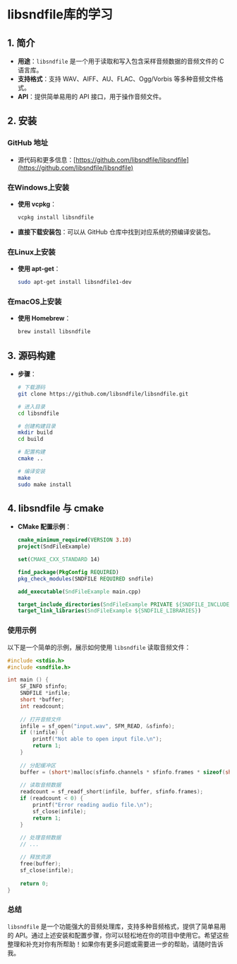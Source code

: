 # libsndfile库的学习

## 1. 简介
- **用途**：`libsndfile` 是一个用于读取和写入包含采样音频数据的音频文件的 C 语言库。
- **支持格式**：支持 WAV、AIFF、AU、FLAC、Ogg/Vorbis 等多种音频文件格式。
- **API**：提供简单易用的 API 接口，用于操作音频文件。

## 2. 安装

### GitHub 地址
- 源代码和更多信息：[https://github.com/libsndfile/libsndfile](https://github.com/libsndfile/libsndfile)

### 在Windows上安装
- **使用 vcpkg**：
  ```sh
  vcpkg install libsndfile
  ```
- **直接下载安装包**：可以从 GitHub 仓库中找到对应系统的预编译安装包。

### 在Linux上安装
- **使用 apt-get**：
  ```sh
  sudo apt-get install libsndfile1-dev
  ```

### 在macOS上安装
- **使用 Homebrew**：
  ```sh
  brew install libsndfile
  ```

## 3. 源码构建
- **步骤**：
  ```sh
  # 下载源码
  git clone https://github.com/libsndfile/libsndfile.git 
  
  # 进入目录
  cd libsndfile
  
  # 创建构建目录
  mkdir build
  cd build
  
  # 配置构建
  cmake ..
  
  # 编译安装
  make
  sudo make install
  ```

## 4. libsndfile 与 cmake
- **CMake 配置示例**：
  ```cmake
  cmake_minimum_required(VERSION 3.10)
  project(SndFileExample)
  
  set(CMAKE_CXX_STANDARD 14)
  
  find_package(PkgConfig REQUIRED)
  pkg_check_modules(SNDFILE REQUIRED sndfile)
  
  add_executable(SndFileExample main.cpp)
  
  target_include_directories(SndFileExample PRIVATE ${SNDFILE_INCLUDE_DIRS})
  target_link_libraries(SndFileExample ${SNDFILE_LIBRARIES})
  ```

### 使用示例
以下是一个简单的示例，展示如何使用 `libsndfile` 读取音频文件：

```c
#include <stdio.h>
#include <sndfile.h>

int main () {
    SF_INFO sfinfo;
    SNDFILE *infile;
    short *buffer;
    int readcount;
    
    // 打开音频文件
    infile = sf_open("input.wav", SFM_READ, &sfinfo);
    if (!infile) {
        printf("Not able to open input file.\n");
        return 1;
    }
    
    // 分配缓冲区
    buffer = (short*)malloc(sfinfo.channels * sfinfo.frames * sizeof(short));
    
    // 读取音频数据
    readcount = sf_readf_short(infile, buffer, sfinfo.frames);
    if (readcount < 0) {
        printf("Error reading audio file.\n");
        sf_close(infile);
        return 1;
    }
    
    // 处理音频数据
    // ...

    // 释放资源
    free(buffer);
    sf_close(infile);
    
    return 0;
}
```

### 总结
`libsndfile` 是一个功能强大的音频处理库，支持多种音频格式，提供了简单易用的 API。通过上述安装和配置步骤，你可以轻松地在你的项目中使用它。希望这些整理和补充对你有所帮助！如果你有更多问题或需要进一步的帮助，请随时告诉我。
